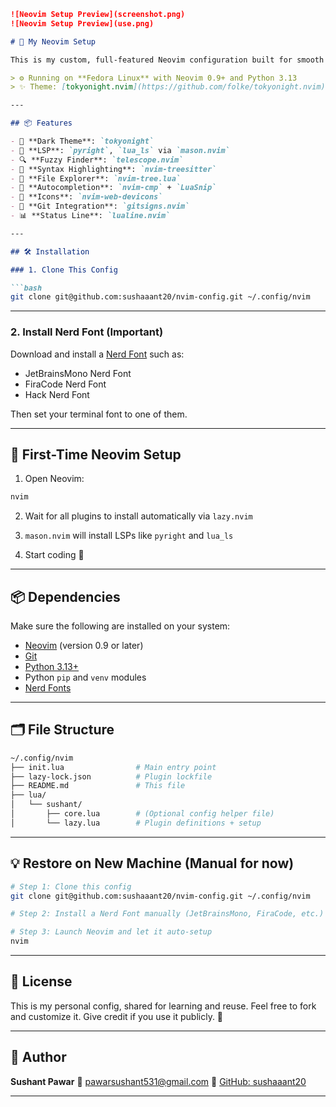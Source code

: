 ````markdown
![Neovim Setup Preview](screenshot.png)
![Neovim Setup Preview](use.png)

# 🧠 My Neovim Setup

This is my custom, full-featured Neovim configuration built for smooth development in **Python**, **Lua**, and general-purpose coding. It uses a dark aesthetic (`tokyonight`), Treesitter syntax, LSP support, and modern plugins.

> ⚙️ Running on **Fedora Linux** with Neovim 0.9+ and Python 3.13  
> ✨ Theme: [tokyonight.nvim](https://github.com/folke/tokyonight.nvim)

---

## 📦 Features

- 🌙 **Dark Theme**: `tokyonight`
- 🧠 **LSP**: `pyright`, `lua_ls` via `mason.nvim`
- 🔍 **Fuzzy Finder**: `telescope.nvim`
- 🌲 **Syntax Highlighting**: `nvim-treesitter`
- 📂 **File Explorer**: `nvim-tree.lua`
- 🤖 **Autocompletion**: `nvim-cmp` + `LuaSnip`
- 🎨 **Icons**: `nvim-web-devicons`
- 📌 **Git Integration**: `gitsigns.nvim`
- 📊 **Status Line**: `lualine.nvim`

---

## 🛠️ Installation

### 1. Clone This Config

```bash
git clone git@github.com:sushaaant20/nvim-config.git ~/.config/nvim
````

---

### 2. Install Nerd Font (Important)

Download and install a [Nerd Font](https://www.nerdfonts.com/font-downloads) such as:

* JetBrainsMono Nerd Font
* FiraCode Nerd Font
* Hack Nerd Font

Then set your terminal font to one of them.

---

## 🚀 First-Time Neovim Setup

1. Open Neovim:

```bash
nvim
```

2. Wait for all plugins to install automatically via `lazy.nvim`

3. `mason.nvim` will install LSPs like `pyright` and `lua_ls`

4. Start coding 🎉

---

## 📦 Dependencies

Make sure the following are installed on your system:

* [Neovim](https://neovim.io/) (version 0.9 or later)
* [Git](https://git-scm.com/)
* [Python 3.13+](https://www.python.org/)
* Python `pip` and `venv` modules
* [Nerd Fonts](https://www.nerdfonts.com/)

---

## 🗂️ File Structure

```bash
~/.config/nvim
├── init.lua                # Main entry point
├── lazy-lock.json          # Plugin lockfile
├── README.md               # This file
├── lua/
│   └── sushant/
│       ├── core.lua        # (Optional config helper file)
│       └── lazy.lua        # Plugin definitions + setup
```

---

## 💡 Restore on New Machine (Manual for now)

```bash
# Step 1: Clone this config
git clone git@github.com:sushaaant20/nvim-config.git ~/.config/nvim

# Step 2: Install a Nerd Font manually (JetBrainsMono, FiraCode, etc.)

# Step 3: Launch Neovim and let it auto-setup
nvim
```

---

## 📜 License

This is my personal config, shared for learning and reuse.
Feel free to fork and customize it. Give credit if you use it publicly. 🙏

---

## 👤 Author

**Sushant Pawar**
📧 [pawarsushant531@gmail.com](mailto:pawarsushant531@gmail.com)
🐙 [GitHub: sushaaant20](https://github.com/sushaaant20)

---

````

